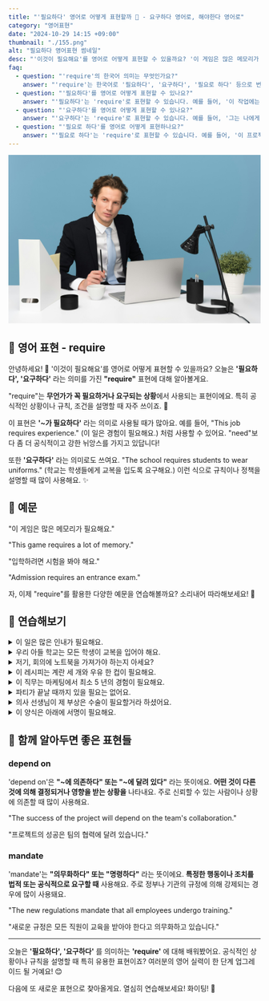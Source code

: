 ```yaml
---
title: "'필요하다' 영어로 어떻게 표현할까 📝 - 요구하다 영어로, 해야한다 영어로"
category: "영어표현"
date: "2024-10-29 14:15 +09:00"
thumbnail: "./155.png"
alt: "필요하다 영어표현 썸네일"
desc: "'이것이 필요해요'를 영어로 어떻게 표현할 수 있을까요? '이 게임은 많은 메모리가 필요해요.', '입학하려면 시험을 봐야 해요.' 등을 영어로 표현하는 법을 배워봅시다. 다양한 예문을 통해서 연습하고 본인의 표현으로 만들어 보세요."
faq:
  - question: "'require'의 한국어 의미는 무엇인가요?"
    answer: "'require'는 한국어로 '필요하다', '요구하다', '필요로 하다' 등으로 번역될 수 있습니다."
  - question: "'필요하다'를 영어로 어떻게 표현할 수 있나요?"
    answer: "'필요하다'는 'require'로 표현할 수 있습니다. 예를 들어, '이 작업에는 많은 시간이 필요해'는 'This task requires a lot of time'으로 말할 수 있습니다."
  - question: "'요구하다'를 영어로 어떻게 표현할 수 있나요?"
    answer: "'요구하다'는 'require'로 표현할 수 있습니다. 예를 들어, '그는 나에게 더 많은 노력을 요구했다'는 'He required me to put in more effort'로 말할 수 있습니다."
  - question: "'필요로 하다'를 영어로 어떻게 표현하나요?"
    answer: "'필요로 하다'는 'require'로 표현할 수 있습니다. 예를 들어, '이 프로젝트는 팀워크가 필요로 해'는 'This project requires teamwork'로 표현할 수 있습니다."
---
```


![펜을 들고 책상에 앉아있는 남성, 정장, 노트북](./155-1.jpg)

## 🌟 영어 표현 - require

안녕하세요! 👋 '이것이 필요해요'를 영어로 어떻게 표현할 수 있을까요? 오늘은 **'필요하다', '요구하다'** 라는 의미를 가진 **"require"** 표현에 대해 알아볼게요.

"require"는 **무언가가 꼭 필요하거나 요구되는 상황**에서 사용되는 표현이에요. 특히 공식적인 상황이나 규칙, 조건을 설명할 때 자주 쓰이죠. 📝

이 표현은 **'~가 필요하다'** 라는 의미로 사용될 때가 많아요. 예를 들어, "This job requires experience." (이 일은 경험이 필요해요.) 처럼 사용할 수 있어요. "need"보다 좀 더 공식적이고 강한 뉘앙스를 가지고 있답니다!

또한 **'요구하다'** 라는 의미로도 쓰여요. "The school requires students to wear uniforms." (학교는 학생들에게 교복을 입도록 요구해요.) 이런 식으로 규칙이나 정책을 설명할 때 많이 사용해요. ✨

<script async src="https://pagead2.googlesyndication.com/pagead/js/adsbygoogle.js?client=ca-pub-1465612013356152"
     crossorigin="anonymous"></script>
<!-- engple-horizontal-ad -->

<ins class="adsbygoogle"
     style="display:block"
     data-ad-client="ca-pub-1465612013356152"
     data-ad-slot="2106896038"
     data-ad-format="auto"
     data-full-width-responsive="true"></ins>

<script>
     (adsbygoogle = window.adsbygoogle || []).push({});
</script>

## 📖 예문

"이 게임은 많은 메모리가 필요해요."

"This game requires a lot of memory."

"입학하려면 시험을 봐야 해요."

"Admission requires an entrance exam."

자, 이제 "require"를 활용한 다양한 예문을 연습해볼까요? 소리내어 따라해보세요! 🎯

## 💬 연습해보기

<details>
<summary>이 일은 많은 인내가 필요해요.</summary>
<span>This job requires a lot of patience.</span>
</details>

<details>
<summary>우리 아들 학교는 모든 학생이 교복을 입어야 해요.</summary>
<span>My son's school requires all students to wear uniforms.</span>
</details>

<details>
<summary>저기, 회의에 노트북을 가져가야 하는지 아세요?</summary>
<span>Hey, do you know if I'm required to bring my own laptop to the meeting?</span>
</details>

<details>
<summary>이 레시피는 계란 세 개와 우유 한 컵이 필요해요.</summary>
<span>The recipe requires three eggs and a cup of milk.</span>
</details>

<details>
<summary>이 직무는 마케팅에서 최소 5 년의 경험이 필요해요.</summary>
<span>This position requires <a href="/blog/in-english/167.at-least/">at least</a> five years of experience in marketing.</span>
</details>

<details>
<summary>파티가 끝날 때까지 있을 필요는 없어요.</summary>
<span>You're not required to stay until the end of the party.</span>
</details>

<details>
<summary>의사 선생님이 제 부상은 수술이 필요할거라 하셨어요.</summary>
<span>The doctor says my injury will require surgery.</span>
</details>

<details>
<summary>이 양식은 아래에 서명이 필요해요.</summary>
<span>This form requires your signature at the bottom.</span>
</details>

## 🤝 함께 알아두면 좋은 표현들

### depend on

'depend on'은 **"~에 의존하다" 또는 "~에 달려 있다"** 라는 뜻이에요. **어떤 것이 다른 것에 의해 결정되거나 영향을 받는 상황을** 나타내요. 주로 신뢰할 수 있는 사람이나 상황에 의존할 때 많이 사용해요.

"The success of the project will depend on the team's collaboration."

"프로젝트의 성공은 팀의 협력에 달려 있습니다."

### mandate

'mandate'는 **"의무화하다" 또는 "명령하다"** 라는 뜻이에요. **특정한 행동이나 조치를 법적 또는 공식적으로 요구할 때** 사용해요. 주로 정부나 기관의 규정에 의해 강제되는 경우에 많이 사용돼요.

"The new regulations mandate that all employees undergo training."

"새로운 규정은 모든 직원이 교육을 받아야 한다고 의무화하고 있습니다."

---

오늘은 **'필요하다', '요구하다'** 를 의미하는 **'require'** 에 대해 배워봤어요. 공식적인 상황이나 규칙을 설명할 때 특히 유용한 표현이죠? 여러분의 영어 실력이 한 단계 업그레이드 될 거예요! 😊

다음에 또 새로운 표현으로 찾아올게요. 열심히 연습해보세요! 화이팅! 💪
